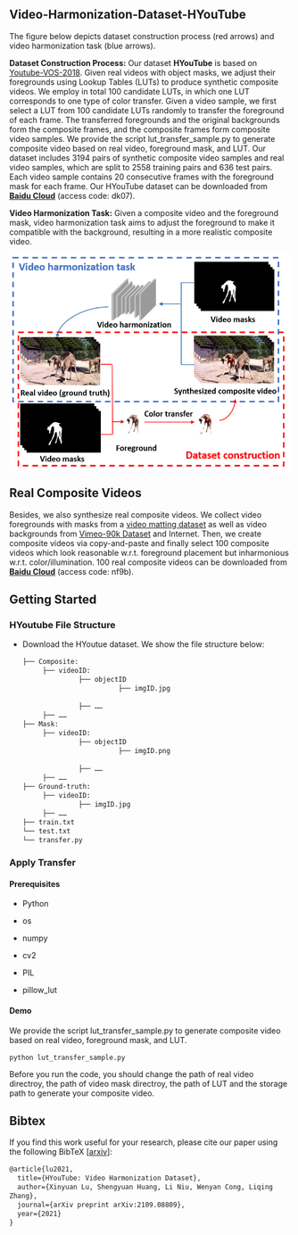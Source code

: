 ## Video-Harmonization-Dataset-HYouTube

The  figure below depicts dataset construction process (red arrows) and video harmonization task (blue arrows).

**Dataset Construction Process:** Our dataset **HYouTube** is based on [Youtube-VOS-2018](https://youtube-vos.org/challenge/2018/). Given real videos with object masks, we adjust their foregrounds using Lookup Tables (LUTs) to produce synthetic composite videos. We employ in total 100 candidate LUTs, in which one LUT corresponds to one type of color transfer. 
Given a video sample, we first select a LUT from 100 candidate LUTs randomly to transfer the foreground of each frame. The transferred foregrounds and the original backgrounds form the composite frames, and the composite frames form composite video samples. We provide the script lut_transfer_sample.py to generate composite video based on real video, foreground mask, and LUT.
Our dataset includes 3194 pairs of synthetic composite video samples and real video samples, which are split to 2558 training pairs and 636 test pairs. Each video sample contains 20 consecutive frames with the foreground mask for each frame.  Our HYouTube dataset can be downloaded from [**Baidu Cloud**](https://pan.baidu.com/s/1LG15_3M4ISSyhRiVa6coig) (access code: dk07). 

**Video Harmonization Task:** Given a composite video and the foreground mask, video harmonization task aims to adjust the foreground to make it compatible with the background, resulting in a more realistic composite video. 

<img src='Example/dataset_construction.png' align="center" width=512>



## Real Composite Videos

Besides, we also synthesize  real  composite videos.  We collect  video  foregrounds  with  masks from  a  [video  matting  dataset](https://github.com/nowsyn/DVM)  as  well  as video backgrounds from [Vimeo-90k Dataset](http://toflow.csail.mit.edu/)  and  Internet.  Then,  we  create  composite  videos  via copy-and-paste and finally select 100 composite videos which look reasonable w.r.t. foreground  placement  but  inharmonious w.r.t. color/illumination.  100 real composite videos can be downloaded from [**Baidu Cloud**](https://pan.baidu.com/s/1ID7QDt1IkjT3plV1W-f8hg) (access code: nf9b).



## Getting Started

### HYoutube File Structure
- Download the HYoutue dataset. We show the file structure below:

  ```
  ├── Composite: 
       ├── videoID: 
                ├── objectID
                          ├── imgID.jpg
                
                ├── ……
       ├── ……
  ├── Mask: 
       ├── videoID: 
                ├── objectID
                          ├── imgID.png
                
                ├── ……
       ├── ……
  ├── Ground-truth: 
       ├── videoID: 
                ├── imgID.jpg
       ├── ……
  ├── train.txt
  └── test.txt
  └── transfer.py
  ```
  
### Apply Transfer
#### Prerequisites
- Python 

- os

- numpy

- cv2

- PIL

- pillow_lut
#### Demo
We provide the script lut_transfer_sample.py to generate composite video based on real video, foreground mask, and LUT.

  ```
  python lut_transfer_sample.py
  ```
Before you run the code, you should change the path of real video directroy, the path of video mask directroy, the path of LUT and the storage path to generate your composite video.


## Bibtex

If you find this work useful for your research, please cite our paper using the following BibTeX  [[arxiv](https://arxiv.org/pdf/2109.08809.pdf)]:

```
@article{lu2021,
  title={HYouTube: Video Harmonization Dataset},
  author={Xinyuan Lu, Shengyuan Huang, Li Niu, Wenyan Cong, Liqing Zhang},
  journal={arXiv preprint arXiv:2109.08809},
  year={2021}
}
```

